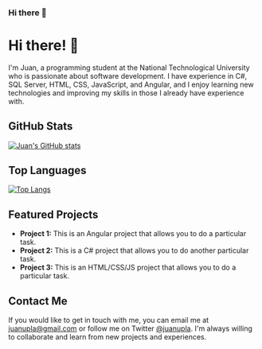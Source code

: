 ### Hi there 👋

<!--
**juanupla/juanupla** is a ✨ _special_ ✨ repository because its `README.md` (this file) appears on your GitHub profile.

Here are some ideas to get you started:

- 🔭 I’m currently working on ...
- 🌱 I’m currently learning ...
- 👯 I’m looking to collaborate on ...
- 🤔 I’m looking for help with ...
- 💬 Ask me about ...
- 📫 How to reach me: ...
- 😄 Pronouns: ...
- ⚡ Fun fact: ...
-->


# Hi there! 👋

I'm Juan, a programming student at the National Technological University who is passionate about software development. I have experience in C#, SQL Server, HTML, CSS, JavaScript, and Angular, and I enjoy learning new technologies and improving my skills in those I already have experience with.

## GitHub Stats

[![Juan's GitHub stats](https://github-readme-stats.vercel.app/api?username=juanupla&show_icons=true&theme=radical)](https://github.com/juanupla)

## Top Languages

[![Top Langs](https://github-readme-stats.vercel.app/api/top-langs/?username=juanupla&layout=compact&theme=radical)](https://github.com/juanupla)

## Featured Projects

- **Project 1:** This is an Angular project that allows you to do a particular task.
- **Project 2:** This is a C# project that allows you to do another particular task.
- **Project 3:** This is an HTML/CSS/JS project that allows you to do a particular task.

## Contact Me

If you would like to get in touch with me, you can email me at juanupla@gmail.com or follow me on Twitter [@juanupla](https://twitter.com/juanupla). I'm always willing to collaborate and learn from new projects and experiences.

